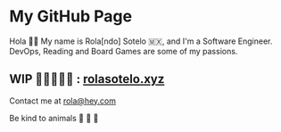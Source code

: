 # My GitHub Page

Hola 👋🏾 My name is Rola[ndo] Sotelo 🇲🇽, and I'm a Software Engineer. DevOps, Reading and Board Games are some of my passions.

## WIP 🦙🔥📞🦙🔥 : [rolasotelo.xyz](https://rolasotelo.xyz)

Contact me at rola@hey.com

Be kind to animals 🐄 🐖 🦃
